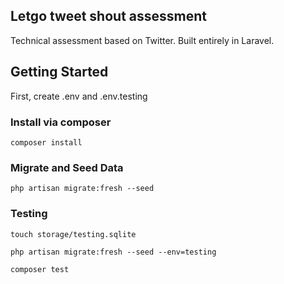 ## Letgo tweet shout assessment
Technical assessment based on Twitter. Built entirely in Laravel.

## Getting Started

First, create .env and .env.testing

### Install via composer
```
composer install
```

### Migrate and Seed Data
```
php artisan migrate:fresh --seed
```

### Testing
```
touch storage/testing.sqlite
```

```
php artisan migrate:fresh --seed --env=testing
```

```
composer test
```
